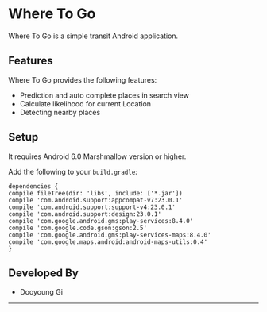 Where To Go
===========

Where To Go is a simple transit Android application.

Features
-----
Where To Go provides the following features:
* Prediction and auto complete places in search view
* Calculate likelihood for current Location
* Detecting nearby places

Setup
-----
It requires Android 6.0 Marshmallow version or higher.

Add the following to your `build.gradle`:

	dependencies {
    compile fileTree(dir: 'libs', include: ['*.jar'])
    compile 'com.android.support:appcompat-v7:23.0.1'
    compile 'com.android.support:support-v4:23.0.1'
    compile 'com.android.support:design:23.0.1'
    compile 'com.google.android.gms:play-services:8.4.0'
    compile 'com.google.code.gson:gson:2.5'
    compile 'com.google.android.gms:play-services-maps:8.4.0'
    compile 'com.google.maps.android:android-maps-utils:0.4'
    }



Developed By
-----
* Dooyoung Gi

***

